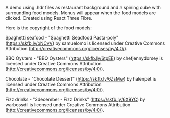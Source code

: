 A demo using .hdr files as restaurant background and a spining cube with surrounding food models. Menus will appear when the food models are clicked. Created using React Three Fibre.

Here is the copyright of the food models:

Spaghetti seafood - "Spaghetti Seadfood Pasta-poly" (https://skfb.ly/oNCvV) by samuelomo is licensed under Creative Commons Attribution (http://creativecommons.org/licenses/by/4.0/).

BBQ Oysters - "BBQ Oysters" (https://skfb.ly/6tpEE) by chefjennydorsey is licensed under Creative Commons Attribution (http://creativecommons.org/licenses/by/4.0/).

Chocolate - "Chocolate Dessert" (https://skfb.ly/6ZsMw) by halenpet is licensed under Creative Commons Attribution (http://creativecommons.org/licenses/by/4.0/).

Fizz drinks - "3december - Fizz Drinks" (https://skfb.ly/6X9YC) by warbossdil is licensed under Creative Commons Attribution (http://creativecommons.org/licenses/by/4.0/).

